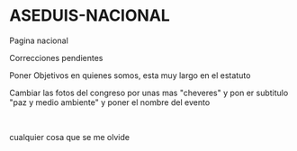 # ASEDUIS-NACIONAL
Pagina nacional


Correcciones pendientes<br>

Poner Objetivos en quienes somos, esta muy largo en el estatuto
<br>

Cambiar las fotos del congreso por unas mas "cheveres" y pon er subtitulo "paz y medio ambiente" y poner el nombre del evento

<br>

cualquier cosa que se me olvide